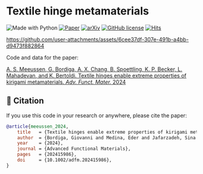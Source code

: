 # Textile hinge metamaterials

![Made with Python](https://img.shields.io/badge/Made%20with-Python-blue?logo=python&logoColor=ecf0f1&labelColor=34495e)
[![Paper](https://img.shields.io/badge/Paper-10.1002/adfm.202415986-blue?logoColor=ecf0f1&labelColor=34495e)](https://doi.org/10.1002/adfm.202415986)
[![arXiv](https://img.shields.io/badge/arXiv-2408.16059-b31b1b?logo=arXiv&logoColor=arXiv&labelColor=34495e)](https://arxiv.org/abs/2408.16059)
[![GitHub license](https://img.shields.io/github/license/bertoldi-collab/textile-hinge-metamaterials?labelColor=34495e)](https://github.com/bertoldi-collab/textile-hinge-metamaterials/blob/main/LICENSE)
[![Hits](https://hits.seeyoufarm.com/api/count/incr/badge.svg?url=https%3A%2F%2Fgithub.com%2Fbertoldi-collab%2Ftextile-hinge-metamaterials&count_bg=%2327AE60&title_bg=%2334495E&icon=github.svg&icon_color=%23E7E7E7&title=Hits&edge_flat=false)](https://hits.seeyoufarm.com)


https://github.com/user-attachments/assets/6cee37df-307e-491b-a4bb-d9473f882864


Code and data for the paper:

[A. S. Meeussen, G. Bordiga, A. X. Chang, B. Spoettling, K. P. Becker, L. Mahadevan, and K. Bertoldi. Textile hinges enable extreme properties of kirigami metamaterials. _Adv. Funct. Mater._ 2024](https://doi.org/10.1002/adfm.202415986)


## 📝 Citation

If you use this code in your research or anywhere, please cite the paper:

```bibtex
@article{meeussen_2024,
    title   = {Textile hinges enable extreme properties of kirigami metamaterials},
    author  = {Bordiga, Giovanni and Medina, Eder and Jafarzadeh, Sina and B{\"o}sch, Cyrill and Adams, Ryan P. and Tournat, Vincent and Bertoldi, Katia},
    year    = {2024},
    journal = {Advanced Functional Materials},
    pages   = {202415986},
    doi     = {10.1002/adfm.202415986},
}
```
